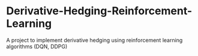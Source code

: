 # Derivative-Hedging-Reinforcement-Learning
A project to implement derivative hedging using reinforcement learning algorithms (DQN, DDPG)
